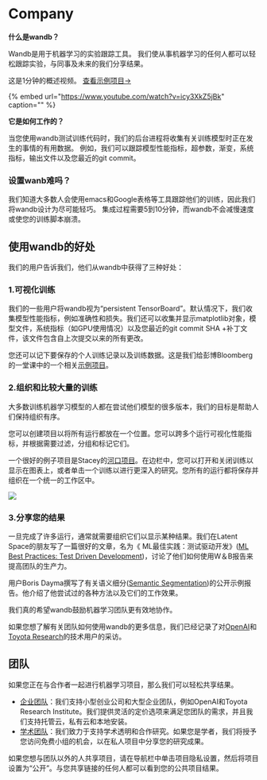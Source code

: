 # Company

**什么是wandb？**

Wandb是用于机器学习的实验跟踪工具。 我们使从事机器学习的任何人都可以轻松跟踪实验，与同事及未来的我们分享结果。

这是1分钟的概述视频。 [查看示例项目→](https://app.wandb.ai/stacey/estuary)

{% embed url="https://www.youtube.com/watch?v=icy3XkZ5jBk" caption="" %}

**它是如何工作的？**

当您使用wandb测试训练代码时，我们的后台进程将收集有关训练模型时正在发生的事情的有用数据。 例如，我们可以跟踪模型性能指标，超参数，渐变，系统指标，输出文件以及您最近的git commit。

###  设置wanb难吗？

我们知道大多数人会使用emacs和Google表格等工具跟踪他们的训练，因此我们将wandb设计为尽可能轻巧。 集成过程需要5到10分钟，而wandb不会减慢速度或使您的训练脚本崩溃。

##  **使用wandb的好处**

我们的用户告诉我们，他们从wandb中获得了三种好处：

### **1.可视化训练**

我们的一些用户将wandb视为“persistent TensorBoard”。默认情况下，我们收集模型性能指标，例如准确性和损失。我们还可以收集并显示matplotlib对象，模型文件，系统指标（如GPU使用情况）以及您最近的git commit SHA +补丁文件，该文件包含自上次提交以来的所有更改。

您还可以记下要保存的个人训练记录以及训练数据。这是我们给彭博Bloomberg的一堂课中的一个相关[示例项目](https://app.wandb.ai/bloomberg-class/imdb-classifier/runs/2tc2fm99/overview)。

###  2.组织和比较大量的训练

大多数训练机器学习模型的人都在尝试他们模型的很多版本，我们的目标是帮助人们保持组织有序。

您可以创建项目以将所有运行都放在一个位置。您可以跨多个运行可视化性能指标，并根据需要过滤，分组和标记它们。

一个很好的例子项目是Stacey的[河口项目](https://wandb.ai/stacey/estuary)。在边栏中，您可以打开和关闭训练以显示在图表上，或者单击一个训练以进行更深入的研究。您所有的运行都将保存并组织在一个统一的工作区中。

![](../.gitbook/assets/image%20%2885%29.png)

### **3.分享您的结果**

一旦完成了许多运行，通常就需要组织它们以显示某种结果。我们在Latent Space的朋友写了一篇很好的文章，名为《 ML最佳实践：测试驱动开发》\([ML Best Practices: Test Driven Development](https://www.wandb.com/articles/ml-best-practices-test-driven-development)\)，讨论了他们如何使用W＆B报告来提高团队的生产力。

用户Boris Dayma撰写了有关语义细分\([Semantic Segmentation](https://wandb.ai/borisd13/semantic-segmentation/reports?view=borisd13%2FSemantic%20Segmentation%20Report)\)的公开示例报告。他介绍了他尝试过的各种方法以及它们的工作效果。

我们真的希望wandb鼓励机器学习团队更有效地协作。

如果您想了解有关团队如何使用wandb的更多信息，我们已经记录了对[OpenAI](https://www.wandb.com/articles/why-experiment-tracking-is-crucial-to-openai)和[Toyota Research](https://www.youtube.com/watch?v=CaQCw-DKiO8)的技术用户的采访。

## **团队**

如果您正在与合作者一起进行机器学习项目，那么我们可以轻松共享结果。

* [企业团队](https://www.wandb.com/pricing)：我们支持小型创业公司和大型企业团队，例如OpenAI和Toyota Research Institute。我们提供灵活的定价选项来满足您团队的需求，并且我们支持托管云，私有云和本地安装。
* [学术团队](https://www.wandb.com/academic)：我们致力于支持学术透明和合作研究。如果您是学者，我们将授予您访问免费小组的机会，以在私人项目中分享您的研究成果。

如果您想与团队以外的人共享项目，请在导航栏中单击项目隐私设置，然后将项目设置为“公开”。与您共享链接的任何人都可以看到您的公共项目结果。

### 

### 



